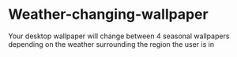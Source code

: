 # Weather-changing-wallpaper
Your desktop wallpaper will change between 4 seasonal wallpapers depending on the weather surrounding the region the user is in
